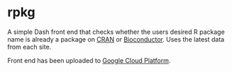 # rpkg

A simple Dash front end that checks whether the users desired R package name is already a package on [CRAN](https://cran.r-project.org/web/packages/available_packages_by_name.html) or [Bioconductor](https://www.bioconductor.org/packages/release/BiocViews.html#___Software). Uses the latest data from each site.  

Front end has been uploaded to [Google Cloud Platform]().